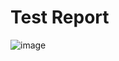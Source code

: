 # Test Report 


![image](https://github.com/Covlea-Pop/Cucumber_BDD/assets/88286027/c5062931-39c7-4276-a733-ca3e6f82b8cb)

